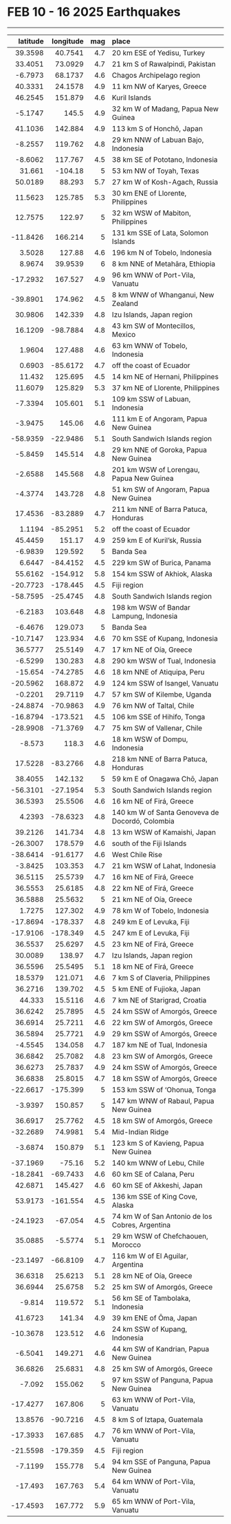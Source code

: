 # FEB 10 - 16 2025 Earthquakes
---
|   latitude |   longitude |   mag | place                                           |
|-----------:|------------:|------:|:------------------------------------------------|
|    39.3598 |     40.7541 |   4.7 | 20 km ESE of Yedisu, Turkey                     |
|    33.4051 |     73.0929 |   4.7 | 21 km S of Rawalpindi, Pakistan                 |
|    -6.7973 |     68.1737 |   4.6 | Chagos Archipelago region                       |
|    40.3331 |     24.1578 |   4.9 | 11 km NW of Karyes, Greece                      |
|    46.2545 |    151.879  |   4.6 | Kuril Islands                                   |
|    -5.1747 |    145.5    |   4.9 | 32 km W of Madang, Papua New Guinea             |
|    41.1036 |    142.884  |   4.9 | 113 km S of Honchō, Japan                       |
|    -8.2557 |    119.762  |   4.8 | 29 km NNW of Labuan Bajo, Indonesia             |
|    -8.6062 |    117.767  |   4.5 | 38 km SE of Pototano, Indonesia                 |
|    31.661  |   -104.18   |   5   | 53 km NW of Toyah, Texas                        |
|    50.0189 |     88.293  |   5.7 | 27 km W of Kosh-Agach, Russia                   |
|    11.5623 |    125.785  |   5.3 | 30 km ENE of Llorente, Philippines              |
|    12.7575 |    122.97   |   5   | 32 km WSW of Mabiton, Philippines               |
|   -11.8426 |    166.214  |   5   | 131 km SSE of Lata, Solomon Islands             |
|     3.5028 |    127.88   |   4.6 | 196 km N of Tobelo, Indonesia                   |
|     8.9674 |     39.9539 |   6   | 8 km NNE of Metahāra, Ethiopia                  |
|   -17.2932 |    167.527  |   4.9 | 96 km WNW of Port-Vila, Vanuatu                 |
|   -39.8901 |    174.962  |   4.5 | 8 km WNW of Whanganui, New Zealand              |
|    30.9806 |    142.339  |   4.8 | Izu Islands, Japan region                       |
|    16.1209 |    -98.7884 |   4.8 | 43 km SW of Montecillos, Mexico                 |
|     1.9604 |    127.488  |   4.6 | 63 km WNW of Tobelo, Indonesia                  |
|     0.6903 |    -85.6172 |   4.7 | off the coast of Ecuador                        |
|    11.432  |    125.695  |   4.5 | 14 km NE of Hernani, Philippines                |
|    11.6079 |    125.829  |   5.3 | 37 km NE of Llorente, Philippines               |
|    -7.3394 |    105.601  |   5.1 | 109 km SSW of Labuan, Indonesia                 |
|    -3.9475 |    145.06   |   4.6 | 111 km E of Angoram, Papua New Guinea           |
|   -58.9359 |    -22.9486 |   5.1 | South Sandwich Islands region                   |
|    -5.8459 |    145.514  |   4.8 | 29 km NNE of Goroka, Papua New Guinea           |
|    -2.6588 |    145.568  |   4.8 | 201 km WSW of Lorengau, Papua New Guinea        |
|    -4.3774 |    143.728  |   4.8 | 51 km SW of Angoram, Papua New Guinea           |
|    17.4536 |    -83.2889 |   4.7 | 211 km NNE of Barra Patuca, Honduras            |
|     1.1194 |    -85.2951 |   5.2 | off the coast of Ecuador                        |
|    45.4459 |    151.17   |   4.9 | 259 km E of Kuril’sk, Russia                    |
|    -6.9839 |    129.592  |   5   | Banda Sea                                       |
|     6.6447 |    -84.4152 |   4.5 | 229 km SW of Burica, Panama                     |
|    55.6162 |   -154.912  |   5.8 | 154 km SSW of Akhiok, Alaska                    |
|   -20.7723 |   -178.445  |   4.5 | Fiji region                                     |
|   -58.7595 |    -25.4745 |   4.8 | South Sandwich Islands region                   |
|    -6.2183 |    103.648  |   4.8 | 198 km WSW of Bandar Lampung, Indonesia         |
|    -6.4676 |    129.073  |   5   | Banda Sea                                       |
|   -10.7147 |    123.934  |   4.6 | 70 km SSE of Kupang, Indonesia                  |
|    36.5777 |     25.5149 |   4.7 | 17 km NE of Oía, Greece                         |
|    -6.5299 |    130.283  |   4.8 | 290 km WSW of Tual, Indonesia                   |
|   -15.654  |    -74.2785 |   4.6 | 18 km NNE of Atiquipa, Peru                     |
|   -20.5962 |    168.872  |   4.9 | 124 km SSW of Isangel, Vanuatu                  |
|    -0.2201 |     29.7119 |   4.7 | 57 km SW of Kilembe, Uganda                     |
|   -24.8874 |    -70.9863 |   4.9 | 76 km NW of Taltal, Chile                       |
|   -16.8794 |   -173.521  |   4.5 | 106 km SSE of Hihifo, Tonga                     |
|   -28.9908 |    -71.3769 |   4.7 | 75 km SW of Vallenar, Chile                     |
|    -8.573  |    118.3    |   4.6 | 18 km WSW of Dompu, Indonesia                   |
|    17.5228 |    -83.2766 |   4.8 | 218 km NNE of Barra Patuca, Honduras            |
|    38.4055 |    142.132  |   5   | 59 km E of Onagawa Chō, Japan                   |
|   -56.3101 |    -27.1954 |   5.3 | South Sandwich Islands region                   |
|    36.5393 |     25.5506 |   4.6 | 16 km NE of Firá, Greece                        |
|     4.2393 |    -78.6323 |   4.8 | 140 km W of Santa Genoveva de Docordó, Colombia |
|    39.2126 |    141.734  |   4.8 | 13 km WSW of Kamaishi, Japan                    |
|   -26.3007 |    178.579  |   4.6 | south of the Fiji Islands                       |
|   -38.6414 |    -91.6177 |   4.6 | West Chile Rise                                 |
|    -3.8425 |    103.353  |   4.7 | 21 km WSW of Lahat, Indonesia                   |
|    36.5115 |     25.5739 |   4.7 | 16 km NE of Firá, Greece                        |
|    36.5553 |     25.6185 |   4.8 | 22 km NE of Firá, Greece                        |
|    36.5888 |     25.5632 |   5   | 21 km NE of Oía, Greece                         |
|     1.7275 |    127.302  |   4.9 | 78 km W of Tobelo, Indonesia                    |
|   -17.8694 |   -178.337  |   4.8 | 249 km E of Levuka, Fiji                        |
|   -17.9106 |   -178.349  |   4.5 | 247 km E of Levuka, Fiji                        |
|    36.5537 |     25.6297 |   4.5 | 23 km NE of Firá, Greece                        |
|    30.0089 |    138.97   |   4.7 | Izu Islands, Japan region                       |
|    36.5596 |     25.5495 |   5.1 | 18 km NE of Firá, Greece                        |
|    18.5379 |    121.071  |   4.6 | 7 km S of Claveria, Philippines                 |
|    36.2716 |    139.702  |   4.5 | 5 km ENE of Fujioka, Japan                      |
|    44.333  |     15.5116 |   4.6 | 7 km NE of Starigrad, Croatia                   |
|    36.6242 |     25.7895 |   4.5 | 24 km SSW of Amorgós, Greece                    |
|    36.6914 |     25.7211 |   4.6 | 22 km SW of Amorgós, Greece                     |
|    36.5894 |     25.7721 |   4.9 | 29 km SSW of Amorgós, Greece                    |
|    -4.5545 |    134.058  |   4.7 | 187 km NE of Tual, Indonesia                    |
|    36.6842 |     25.7082 |   4.8 | 23 km SW of Amorgós, Greece                     |
|    36.6273 |     25.7837 |   4.9 | 24 km SSW of Amorgós, Greece                    |
|    36.6838 |     25.8015 |   4.7 | 18 km SSW of Amorgós, Greece                    |
|   -22.6617 |   -175.399  |   5   | 153 km SSW of ‘Ohonua, Tonga                    |
|    -3.9397 |    150.857  |   5   | 147 km WNW of Rabaul, Papua New Guinea          |
|    36.6917 |     25.7762 |   4.5 | 18 km SW of Amorgós, Greece                     |
|   -32.2689 |     74.9981 |   5.4 | Mid-Indian Ridge                                |
|    -3.6874 |    150.879  |   5.1 | 123 km S of Kavieng, Papua New Guinea           |
|   -37.1969 |    -75.16   |   5.2 | 140 km WNW of Lebu, Chile                       |
|   -18.2841 |    -69.7433 |   4.6 | 60 km SE of Calana, Peru                        |
|    42.6871 |    145.427  |   4.6 | 60 km SE of Akkeshi, Japan                      |
|    53.9173 |   -161.554  |   4.5 | 136 km SSE of King Cove, Alaska                 |
|   -24.1923 |    -67.054  |   4.5 | 74 km W of San Antonio de los Cobres, Argentina |
|    35.0885 |     -5.5774 |   5.1 | 29 km WSW of Chefchaouen, Morocco               |
|   -23.1497 |    -66.8109 |   4.7 | 116 km W of El Aguilar, Argentina               |
|    36.6318 |     25.6213 |   5.1 | 28 km NE of Oía, Greece                         |
|    36.6944 |     25.6758 |   5.2 | 25 km SW of Amorgós, Greece                     |
|    -9.814  |    119.572  |   5.1 | 56 km SE of Tambolaka, Indonesia                |
|    41.6723 |    141.34   |   4.9 | 39 km ENE of Ōma, Japan                         |
|   -10.3678 |    123.512  |   4.6 | 24 km SSW of Kupang, Indonesia                  |
|    -6.5041 |    149.271  |   4.6 | 44 km SW of Kandrian, Papua New Guinea          |
|    36.6826 |     25.6831 |   4.8 | 25 km SW of Amorgós, Greece                     |
|    -7.092  |    155.062  |   5   | 97 km SSW of Panguna, Papua New Guinea          |
|   -17.4277 |    167.806  |   5   | 63 km WNW of Port-Vila, Vanuatu                 |
|    13.8576 |    -90.7216 |   4.5 | 8 km S of Iztapa, Guatemala                     |
|   -17.3933 |    167.685  |   4.7 | 76 km WNW of Port-Vila, Vanuatu                 |
|   -21.5598 |   -179.359  |   4.5 | Fiji region                                     |
|    -7.1199 |    155.778  |   5.4 | 94 km SSE of Panguna, Papua New Guinea          |
|   -17.493  |    167.763  |   5.4 | 64 km WNW of Port-Vila, Vanuatu                 |
|   -17.4593 |    167.772  |   5.9 | 65 km WNW of Port-Vila, Vanuatu                 |